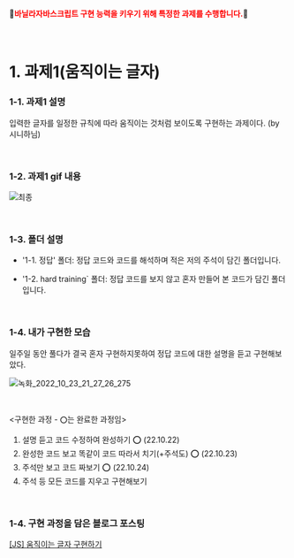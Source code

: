 
#### 💛<span style='color:red'>바닐라자바스크립트 구현 능력을 키우기 위해 특정한 과제를 수행합니다.</span>💛
<br>

# 1. 과제1(움직이는 글자)

### 1-1. 과제1 설명

입력한 글자를 일정한 규칙에 따라 움직이는 것처럼 보이도록 구현하는 과제이다. (by 시니하님)

<br>

### 1-2. 과제1 gif 내용

![최종](https://user-images.githubusercontent.com/101965666/197389533-8c2fe699-ea78-4ab2-a3c9-d29698376ab3.gif)

<br>

### 1-3. 폴더 설명
- '1-1. 정답' 폴더: 정답 코드와 코드를 해석하며 적은 저의 주석이 담긴 폴더입니다.

- '1-2. hard training` 폴더: 정답 코드를 보지 않고 혼자 만들어 본 코드가 담긴 폴더입니다.

<br>

### 1-4. 내가 구현한 모습
일주일 동안 풀다가 결국 혼자 구현하지못하여 정답 코드에 대한 설명을 듣고 구현해보았다. 

![녹화_2022_10_23_21_27_26_275](https://user-images.githubusercontent.com/101965666/197392199-0d4f923e-ecdb-4838-b314-d055d3730473.gif)

<br>

<구현한 과정 - `⭕`는 완료한 과정임>
1. 설명 듣고 코드 수정하여 완성하기 ⭕ (22.10.22) 
2. 완성한 코드 보고 똑같이 코드 따라서 치기(+주석도) ⭕ (22.10.23)
3. 주석만 보고 코드 짜보기 ⭕ (22.10.24)
4. 주석 등 모든 코드를 지우고 구현해보기

<br>

### 1-4. 구현 과정을 담은 블로그 포스팅 
<a href='https://velog.io/@hamham/JS-%EC%9B%80%EC%A7%81%EC%9D%B4%EB%8A%94-%EA%B8%80%EC%9E%90-%EA%B5%AC%ED%98%84%ED%95%98%EA%B8%B0'>[JS] 움직이는 글자 구현하기</a>
